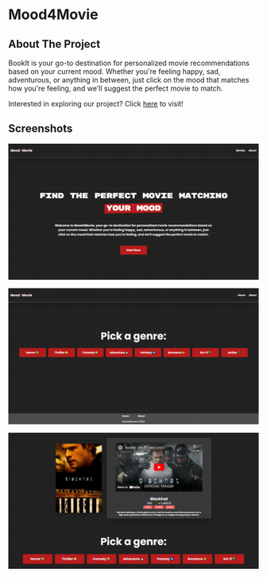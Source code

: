 # Mood4Movie



## About The Project

BookIt is your go-to destination for personalized movie recommendations based on your current mood. Whether you're feeling happy, sad, adventurous, or anything in between, just click on the mood that matches how you're feeling, and we'll suggest the perfect movie to match.



Interested in exploring our project? Click [here](https://mood4movie.vercel.app/) to visit!

## Screenshots

![image](https://github.com/yossef-assouline/mood4movie/blob/main/screen_shot_1.png)

![image](https://github.com/yossef-assouline/mood4movie/blob/main/screen_shot_2.png)

![image](https://github.com/yossef-assouline/mood4movie/blob/main/screen_shot_3.png)




